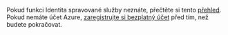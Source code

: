 Pokud funkci Identita spravované služby neznáte, přečtěte si tento [přehled](../articles/active-directory/msi-overview.md). Pokud nemáte účet Azure, [zaregistrujte si bezplatný účet](https://azure.microsoft.com/free/) před tím, než budete pokračovat.